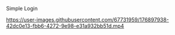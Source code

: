 Simple Login


https://user-images.githubusercontent.com/67731959/176897938-42dc0e13-fbb6-4272-9e98-e31a932bb51d.mp4


